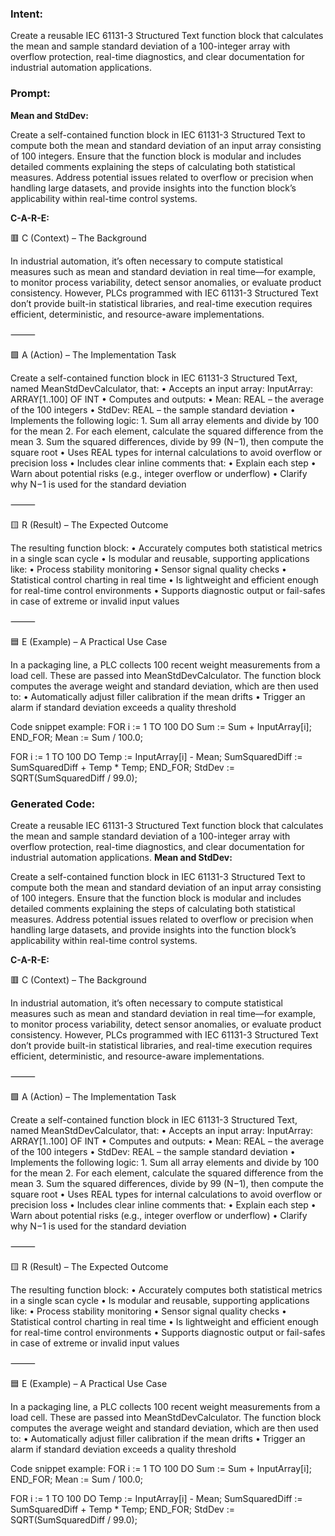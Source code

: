 ### Intent:
Create a reusable IEC 61131-3 Structured Text function block that calculates the mean and sample standard deviation of a 100-integer array with overflow protection, real-time diagnostics, and clear documentation for industrial automation applications.

### Prompt:
**Mean and StdDev:**

Create a self-contained function block in IEC 61131-3 Structured Text to compute both the mean and standard deviation of an input array consisting of 100 integers. Ensure that the function block is modular and includes detailed comments explaining the steps of calculating both statistical measures. Address potential issues related to overflow or precision when handling large datasets, and provide insights into the function block’s applicability within real-time control systems.

**C-A-R-E:**

🟥 C (Context) – The Background

In industrial automation, it’s often necessary to compute statistical measures such as mean and standard deviation in real time—for example, to monitor process variability, detect sensor anomalies, or evaluate product consistency. However, PLCs programmed with IEC 61131-3 Structured Text don’t provide built-in statistical libraries, and real-time execution requires efficient, deterministic, and resource-aware implementations.

⸻

🟩 A (Action) – The Implementation Task

Create a self-contained function block in IEC 61131-3 Structured Text, named MeanStdDevCalculator, that:
	•	Accepts an input array:
InputArray: ARRAY[1..100] OF INT
	•	Computes and outputs:
	•	Mean: REAL – the average of the 100 integers
	•	StdDev: REAL – the sample standard deviation
	•	Implements the following logic:
	1.	Sum all array elements and divide by 100 for the mean
	2.	For each element, calculate the squared difference from the mean
	3.	Sum the squared differences, divide by 99 (N−1), then compute the square root
	•	Uses REAL types for internal calculations to avoid overflow or precision loss
	•	Includes clear inline comments that:
	•	Explain each step
	•	Warn about potential risks (e.g., integer overflow or underflow)
	•	Clarify why N−1 is used for the standard deviation

⸻

🟨 R (Result) – The Expected Outcome

The resulting function block:
	•	Accurately computes both statistical metrics in a single scan cycle
	•	Is modular and reusable, supporting applications like:
	•	Process stability monitoring
	•	Sensor signal quality checks
	•	Statistical control charting in real time
	•	Is lightweight and efficient enough for real-time control environments
	•	Supports diagnostic output or fail-safes in case of extreme or invalid input values

⸻

🟦 E (Example) – A Practical Use Case

In a packaging line, a PLC collects 100 recent weight measurements from a load cell. These are passed into MeanStdDevCalculator. The function block computes the average weight and standard deviation, which are then used to:
	•	Automatically adjust filler calibration if the mean drifts
	•	Trigger an alarm if standard deviation exceeds a quality threshold

Code snippet example:
FOR i := 1 TO 100 DO
    Sum := Sum + InputArray[i];
END_FOR;
Mean := Sum / 100.0;

FOR i := 1 TO 100 DO
    Temp := InputArray[i] - Mean;
    SumSquaredDiff := SumSquaredDiff + Temp * Temp;
END_FOR;
StdDev := SQRT(SumSquaredDiff / 99.0);

### Generated Code:
Create a reusable IEC 61131-3 Structured Text function block that calculates the mean and sample standard deviation of a 100-integer array with overflow protection, real-time diagnostics, and clear documentation for industrial automation applications.
**Mean and StdDev:**

Create a self-contained function block in IEC 61131-3 Structured Text to compute both the mean and standard deviation of an input array consisting of 100 integers. Ensure that the function block is modular and includes detailed comments explaining the steps of calculating both statistical measures. Address potential issues related to overflow or precision when handling large datasets, and provide insights into the function block’s applicability within real-time control systems.

**C-A-R-E:**

🟥 C (Context) – The Background

In industrial automation, it’s often necessary to compute statistical measures such as mean and standard deviation in real time—for example, to monitor process variability, detect sensor anomalies, or evaluate product consistency. However, PLCs programmed with IEC 61131-3 Structured Text don’t provide built-in statistical libraries, and real-time execution requires efficient, deterministic, and resource-aware implementations.

⸻

🟩 A (Action) – The Implementation Task

Create a self-contained function block in IEC 61131-3 Structured Text, named MeanStdDevCalculator, that:
	•	Accepts an input array:
InputArray: ARRAY[1..100] OF INT
	•	Computes and outputs:
	•	Mean: REAL – the average of the 100 integers
	•	StdDev: REAL – the sample standard deviation
	•	Implements the following logic:
	1.	Sum all array elements and divide by 100 for the mean
	2.	For each element, calculate the squared difference from the mean
	3.	Sum the squared differences, divide by 99 (N−1), then compute the square root
	•	Uses REAL types for internal calculations to avoid overflow or precision loss
	•	Includes clear inline comments that:
	•	Explain each step
	•	Warn about potential risks (e.g., integer overflow or underflow)
	•	Clarify why N−1 is used for the standard deviation

⸻

🟨 R (Result) – The Expected Outcome

The resulting function block:
	•	Accurately computes both statistical metrics in a single scan cycle
	•	Is modular and reusable, supporting applications like:
	•	Process stability monitoring
	•	Sensor signal quality checks
	•	Statistical control charting in real time
	•	Is lightweight and efficient enough for real-time control environments
	•	Supports diagnostic output or fail-safes in case of extreme or invalid input values

⸻

🟦 E (Example) – A Practical Use Case

In a packaging line, a PLC collects 100 recent weight measurements from a load cell. These are passed into MeanStdDevCalculator. The function block computes the average weight and standard deviation, which are then used to:
	•	Automatically adjust filler calibration if the mean drifts
	•	Trigger an alarm if standard deviation exceeds a quality threshold

Code snippet example:
FOR i := 1 TO 100 DO
    Sum := Sum + InputArray[i];
END_FOR;
Mean := Sum / 100.0;

FOR i := 1 TO 100 DO
    Temp := InputArray[i] - Mean;
    SumSquaredDiff := SumSquaredDiff + Temp * Temp;
END_FOR;
StdDev := SQRT(SumSquaredDiff / 99.0);
